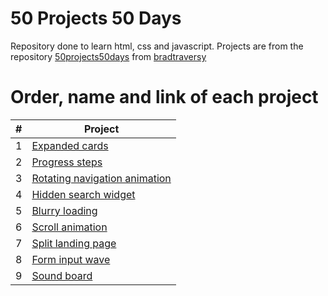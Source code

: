 # 50 Projects 50 Days

Repository done to learn html, css and javascript.
Projects are from the repository [50projects50days](https://github.com/bradtraversy/50projects50days) from [bradtraversy](https://github.com/bradtraversy)

# Order, name and link of each project

|  #  | Project                                                                                                       |
| :-: | ------------------------------------------------------------------------------------------------------------- |
|  1  | [Expanded cards](./projects/01-expanding-cards/ "Expanding cards")                                            |
|  2  | [Progress steps](./projects/02-progress-steps/ "Progress steps")                                              |
|  3  | [Rotating navigation animation](./projects/03-rotating-navigation-animation/ "Rotating navigation animation") |
|  4  | [Hidden search widget](./projects/04-hidden-search-widget/ "Hidden search widget")                            |
|  5  | [Blurry loading](./projects/05-blurry-loading/ "Blurry loading")                                              |
|  6  | [Scroll animation](./projects/06-scroll-animation/ "Scroll animation")                                        |
|  7  | [Split landing page](./projects/07-split-landing-page/ "Split landing page")                                  |
|  8  | [Form input wave](./projects/08-form-input-wave/ "Form input wave")                                           |
|  9  | [Sound board](./projects/09-sound-board/ "Sound board")                                                       |
